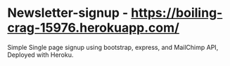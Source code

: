 # Newsletter-signup - https://boiling-crag-15976.herokuapp.com/
Simple Single page signup using bootstrap, express, and MailChimp API,
Deployed with Heroku.
